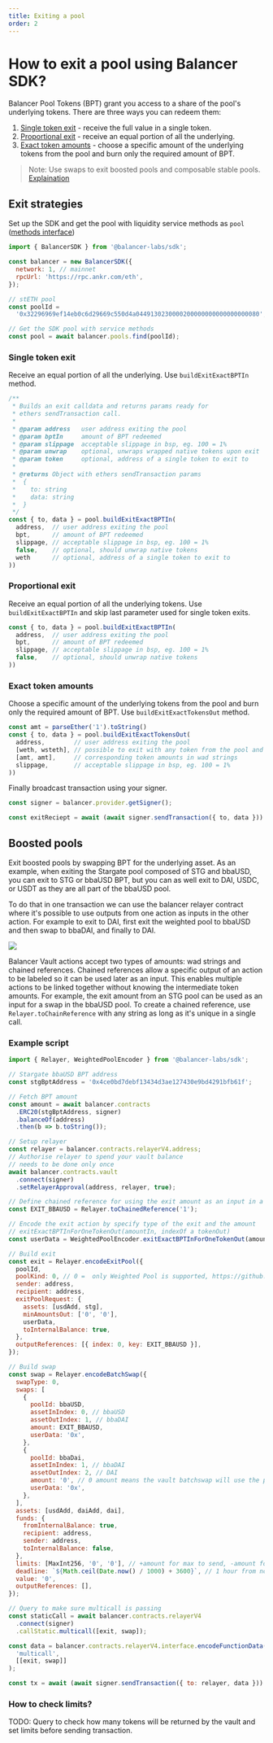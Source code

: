 ```yaml
---
title: Exiting a pool
order: 2
---
```


# How to exit a pool using Balancer SDK?

Balancer Pool Tokens (BPT) grant you access to a share of the pool's underlying tokens. There are three ways you can redeem them:

1. [Single token exit](#single-token-exit) - receive the full value in a single token.
2. [Proportional exit](#proportional-exit) - receive an equal portion of all the underlying.
3. [Exact token amounts](#exact-token-amounts) - choose a specific amount of the underlying tokens from the pool and burn only the required amount of BPT.

> Note: Use swaps to exit boosted pools and composable stable pools. [Explaination](#boosted-pools)

## Exit strategies

Set up the SDK and get the pool with liquidity service methods as `pool` ([methods interface](https://github.com/balancer/balancer-sdk/blob/master/balancer-js/src/types.ts/#L321))

```javascript
import { BalancerSDK } from '@balancer-labs/sdk';

const balancer = new BalancerSDK({
  network: 1, // mainnet
  rpcUrl: 'https://rpc.ankr.com/eth',
});

// stETH pool
const poolId =
  '0x32296969ef14eb0c6d29669c550d4a0449130230000200000000000000000080';

// Get the SDK pool with service methods
const pool = await balancer.pools.find(poolId);
```

### Single token exit

Receive an equal portion of all the underlying. Use `buildExitExactBPTIn` method.

```javascript
/**
 * Builds an exit calldata and returns params ready for
 * ethers sendTransaction call.
 *
 * @param address   user address exiting the pool
 * @param bptIn     amount of BPT redeemed
 * @param slippage  acceptable slippage in bsp, eg. 100 = 1%
 * @param unwrap    optional, unwraps wrapped native tokens upon exit
 * @param token     optional, address of a single token to exit to
 *
 * @returns Object with ethers sendTransaction params
 *  {
 *    to: string
 *    data: string
 *  }
 */
const { to, data } = pool.buildExitExactBPTIn(
  address,  // user address exiting the pool
  bpt,      // amount of BPT redeemed
  slippage, // acceptable slippage in bsp, eg. 100 = 1%
  false,    // optional, should unwrap native tokens
  weth      // optional, address of a single token to exit to
))
```

### Proportional exit

Receive an equal portion of all the underlying tokens. Use `buildExitExactBPTIn` and skip last parameter used for single token exits.

```javascript
const { to, data } = pool.buildExitExactBPTIn(
  address,  // user address exiting the pool
  bpt,      // amount of BPT redeemed
  slippage, // acceptable slippage in bsp, eg. 100 = 1%
  false,    // optional, should unwrap native tokens
))
```

### Exact token amounts

Choose a specific amount of the underlying tokens from the pool and burn only the required amount of BPT. Use `buildExitExactTokensOut` method.

```javascript
const amt = parseEther('1').toString()
const { to, data } = pool.buildExitExactTokensOut(
  address,        // user address exiting the pool
  [weth, wsteth], // possible to exit with any token from the pool and native ETH when pool has WETH
  [amt, amt],     // corresponding token amounts in wad strings
  slippage,       // acceptable slippage in bsp, eg. 100 = 1%
))
```

Finally broadcast transaction using your signer.

```javascript
const signer = balancer.provider.getSigner();

const exitReciept = await (await signer.sendTransaction({ to, data })).wait();
```

## Boosted pools

Exit boosted pools by swapping BPT for the underlying asset. As an example, when exiting the Stargate pool composed of STG and bbaUSD, you can exit to STG or bbaUSD BPT, but you can as well exit to DAI, USDC, or USDT as they are all part of the bbaUSD pool.

To do that in one transaction we can use the balancer relayer contract where it's possible to use outputs from one action as inputs in the other action. For example to exit to DAI, first exit the weighted pool to bbaUSD and then swap to bbaDAI, and finally to DAI.

![](/images/exit-swap-diagram.png)

Balancer Vault actions accept two types of amounts: wad strings and chained references. Chained references allow a specific output of an action to be labeled so it can be used later as an input. This enables multiple actions to be linked together without knowing the intermediate token amounts. For example, the exit amount from an STG pool can be used as an input for a swap in the bbaUSD pool. To create a chained reference, use `Relayer.toChainReference` with any string as long as it's unique in a single call.

### Example script

```javascript
import { Relayer, WeightedPoolEncoder } from '@balancer-labs/sdk';

// Stargate bbaUSD BPT address
const stgBptAddress = '0x4ce0bd7debf13434d3ae127430e9bd4291bfb61f';

// Fetch BPT amount
const amount = await balancer.contracts
  .ERC20(stgBptAddress, signer)
  .balanceOf(address)
  .then(b => b.toString());

// Setup relayer
const relayer = balancer.contracts.relayerV4.address;
// Authorise relayer to spend your vault balance
// needs to be done only once
await balancer.contracts.vault
  .connect(signer)
  .setRelayerApproval(address, relayer, true);

// Define chained reference for using the exit amount as an input in a swap
const EXIT_BBAUSD = Relayer.toChainedReference('1');

// Encode the exit action by specify type of the exit and the amount
// exitExactBPTInForOneTokenOut(amountIn, indexOf a tokenOut)
const userData = WeightedPoolEncoder.exitExactBPTInForOneTokenOut(amount, 0);

// Build exit
const exit = Relayer.encodeExitPool({
  poolId,
  poolKind: 0, // 0 =  only Weighted Pool is supported, https://github.com/balancer/balancer-v2-monorepo/blob/master/pkg/standalone-utils/contracts/relayer/VaultActions.sol/#L105
  sender: address,
  recipient: address,
  exitPoolRequest: {
    assets: [usdAdd, stg],
    minAmountsOut: ['0', '0'],
    userData,
    toInternalBalance: true,
  },
  outputReferences: [{ index: 0, key: EXIT_BBAUSD }],
});

// Build swap
const swap = Relayer.encodeBatchSwap({
  swapType: 0,
  swaps: [
    {
      poolId: bbaUSD,
      assetInIndex: 0, // bbaUSD
      assetOutIndex: 1, // bbaDAI
      amount: EXIT_BBAUSD,
      userData: '0x',
    },
    {
      poolId: bbaDai,
      assetInIndex: 1, // bbaDAI
      assetOutIndex: 2, // DAI
      amount: '0', // 0 amount means the vault batchswap will use the previous step's output
      userData: '0x',
    },
  ],
  assets: [usdAdd, daiAdd, dai],
  funds: {
    fromInternalBalance: true,
    recipient: address,
    sender: address,
    toInternalBalance: false,
  },
  limits: [MaxInt256, '0', '0'], // +amount for max to send, -amount for min to receive
  deadline: `${Math.ceil(Date.now() / 1000) + 3600}`, // 1 hour from now
  value: '0',
  outputReferences: [],
});

// Query to make sure multicall is passing
const staticCall = await balancer.contracts.relayerV4
  .connect(signer)
  .callStatic.multicall([exit, swap]);

const data = balancer.contracts.relayerV4.interface.encodeFunctionData(
  'multicall',
  [[exit, swap]]
);

const tx = await (await signer.sendTransaction({ to: relayer, data })).wait();
```

### How to check limits?

TODO: Query to check how many tokens will be returned by the vault and set limits before sending transaction.
